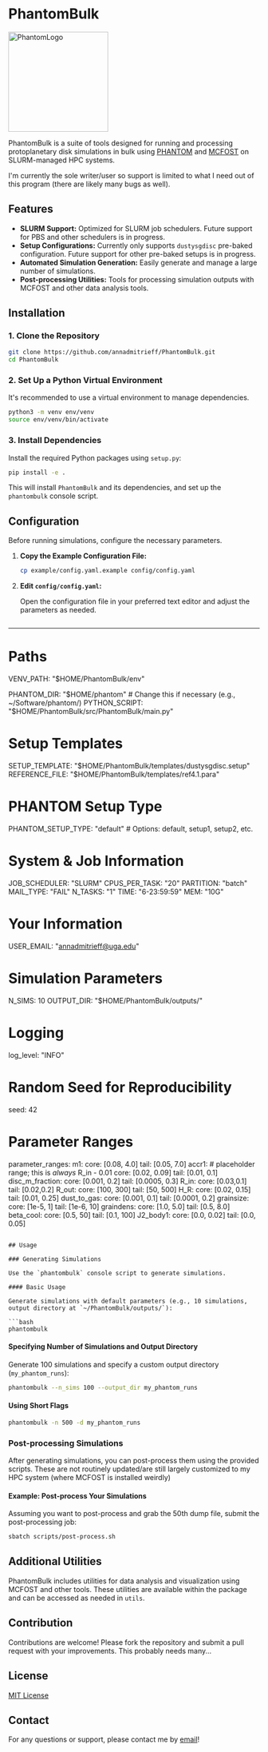 
# PhantomBulk

<img src="https://phantomsph.github.io/image/logo.png" alt="PhantomLogo" width="200" height="200"/>

PhantomBulk is a suite of tools designed for running and processing protoplanetary disk simulations in bulk using [PHANTOM](https://github.com/danieljprice/phantom) and [MCFOST](https://github.com/cpinte/mcfost) on SLURM-managed HPC systems.

I'm currently the sole writer/user so support is limited to what I need out of this program (there are likely many bugs as well).

## Features

- **SLURM Support:** Optimized for SLURM job schedulers. Future support for PBS and other schedulers is in progress.
- **Setup Configurations:** Currently only supports `dustysgdisc` pre-baked configuration. Future support for other pre-baked setups is in progress.
- **Automated Simulation Generation:** Easily generate and manage a large number of simulations.
- **Post-processing Utilities:** Tools for processing simulation outputs with MCFOST and other data analysis tools.

## Installation

### 1. Clone the Repository

```bash
git clone https://github.com/annadmitrieff/PhantomBulk.git
cd PhantomBulk
```

### 2. Set Up a Python Virtual Environment

It's recommended to use a virtual environment to manage dependencies.

```bash
python3 -m venv env/venv
source env/venv/bin/activate
```

### 3. Install Dependencies

Install the required Python packages using `setup.py`:

```bash
pip install -e .
```

This will install `PhantomBulk` and its dependencies, and set up the `phantombulk` console script.

## Configuration

Before running simulations, configure the necessary parameters.

1. **Copy the Example Configuration File:**

   ```bash
   cp example/config.yaml.example config/config.yaml
   ```

2. **Edit `config/config.yaml`:**

   Open the configuration file in your preferred text editor and adjust the parameters as needed.

   ```yaml
---
# Paths
VENV_PATH: "$HOME/PhantomBulk/env"

PHANTOM_DIR: "$HOME/phantom"  # Change this if necessary (e.g., ~/Software/phantom/)
PYTHON_SCRIPT: "$HOME/PhantomBulk/src/PhantomBulk/main.py"

# Setup Templates
SETUP_TEMPLATE: "$HOME/PhantomBulk/templates/dustysgdisc.setup"
REFERENCE_FILE: "$HOME/PhantomBulk/templates/ref4.1.para"       

# PHANTOM Setup Type
PHANTOM_SETUP_TYPE: "default" # Options: default, setup1, setup2, etc.

# System & Job Information
JOB_SCHEDULER: "SLURM" 
CPUS_PER_TASK: "20"
PARTITION: "batch"
MAIL_TYPE: "FAIL"
N_TASKS: "1"
TIME: "6-23:59:59"
MEM: "10G"

# Your Information
USER_EMAIL: "annadmitrieff@uga.edu"

# Simulation Parameters
N_SIMS: 10
OUTPUT_DIR: "$HOME/PhantomBulk/outputs/"

# Logging
log_level: "INFO"

# Random Seed for Reproducibility
seed: 42

# Parameter Ranges
parameter_ranges:
  m1:
    core: [0.08, 4.0]
    tail: [0.05, 7.0]
  accr1: # placeholder range; this is *always* R_in - 0.01
    core: [0.02, 0.09]
    tail: [0.01, 0.1]
  disc_m_fraction:
    core: [0.001, 0.2]
    tail: [0.0005, 0.3]
  R_in:
    core: [0.03,0.1]
    tail: [0.02,0.2]
  R_out:
    core: [100, 300]
    tail: [50, 500]
  H_R:
    core: [0.02, 0.15]
    tail: [0.01, 0.25]
  dust_to_gas:
    core: [0.001, 0.1]
    tail: [0.0001, 0.2]
  grainsize:
    core: [1e-5, 1]
    tail: [1e-6, 10]
  graindens:
    core: [1.0, 5.0]
    tail: [0.5, 8.0]
  beta_cool:
    core: [0.5, 50]
    tail: [0.1, 100]
  J2_body1:
    core: [0.0, 0.02]
    tail: [0.0, 0.05]

   ```

## Usage

### Generating Simulations

Use the `phantombulk` console script to generate simulations.

#### Basic Usage

Generate simulations with default parameters (e.g., 10 simulations, output directory at `~/PhantomBulk/outputs/`):

```bash
phantombulk
```

#### Specifying Number of Simulations and Output Directory

Generate 100 simulations and specify a custom output directory (`my_phantom_runs`):

```bash
phantombulk --n_sims 100 --output_dir my_phantom_runs
```

#### Using Short Flags

```bash
phantombulk -n 500 -d my_phantom_runs
```

### Post-processing Simulations

After generating simulations, you can post-process them using the provided scripts. These are not routinely updated/are still largely customized to my HPC system (where MCFOST is installed weirdly)

#### Example: Post-process Your Simulations

Assuming you want to post-process and grab the 50th dump file, submit the post-processing job:

```bash
sbatch scripts/post-process.sh
```

## Additional Utilities

PhantomBulk includes utilities for data analysis and visualization using MCFOST and other tools. These utilities are available within the package and can be accessed as needed in `utils`.

## Contribution

Contributions are welcome! Please fork the repository and submit a pull request with your improvements. This probably needs many...

## License

[MIT License](LICENSE)

## Contact

For any questions or support, please contact me by [email](mailto:annadmitrieff@uga.edu)!
```

